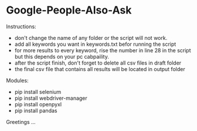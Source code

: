# Google-People-Also-Ask

Instructions:

- don't change the name of any folder or the script will not work.
- add all keywords you want in keywords.txt befor running the script
- for more results to every keyword, rise the number in line 28 in the script but this depends on your pc cabpaility.
- after the script finish, don't forget to delete all csv files in draft folder
- the final csv file that contains all results will be located in output folder

Modules:

- pip install selenium
- pip install webdriver-manager
- pip install openpyxl
- pip install pandas


Greetings ...
